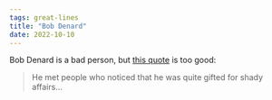 ```yaml
---
tags: great-lines
title: "Bob Denard"
date: 2022-10-10
---
```


Bob Denard is a bad person, but [this quote](https://www.quoteikon.com/bob-denard-quotes.html) is too good:

> He met people who noticed that he was quite gifted for shady affairs...